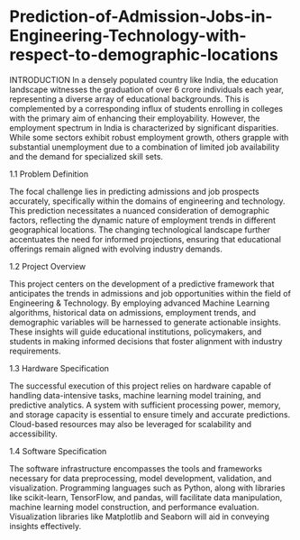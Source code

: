 # Prediction-of-Admission-Jobs-in-Engineering-Technology-with-respect-to-demographic-locations

INTRODUCTION
In a densely populated country like India, the education landscape witnesses the graduation of over 6 crore individuals each year, representing a diverse array of educational backgrounds. This is complemented by a corresponding influx of students enrolling in colleges with the primary aim of enhancing their employability. However, the employment spectrum in India is characterized by significant disparities. While some sectors exhibit robust employment growth, others grapple with substantial unemployment due to a combination of limited job availability and the demand for specialized skill sets.

1.1 Problem Definition

The focal challenge lies in predicting admissions and job prospects accurately, specifically within the domains of engineering and technology. This prediction necessitates a nuanced consideration of demographic factors, reflecting the dynamic nature of employment trends in different geographical locations. The changing technological landscape further accentuates the need for informed projections, ensuring that educational offerings remain aligned with evolving industry demands.

1.2 Project Overview

This project centers on the development of a predictive framework that anticipates the trends in admissions and job opportunities within the field of Engineering & Technology. By employing advanced Machine Learning algorithms, historical data on admissions, employment trends, and demographic variables will be harnessed to generate actionable insights. These insights will guide educational institutions, policymakers, and students in making informed decisions that foster alignment with industry requirements.

1.3 Hardware Specification

The successful execution of this project relies on hardware capable of handling data-intensive tasks, machine learning model training, and predictive analytics. A system with sufficient processing power, memory, and storage capacity is essential to ensure timely and accurate predictions. Cloud-based resources may also be leveraged for scalability and accessibility.

1.4 Software Specification

The software infrastructure encompasses the tools and frameworks necessary for data preprocessing, model development, validation, and visualization. Programming languages such as Python, along with libraries like scikit-learn, TensorFlow, and pandas, will facilitate data manipulation, machine learning model construction, and performance evaluation. Visualization libraries like Matplotlib and Seaborn will aid in conveying insights effectively.
